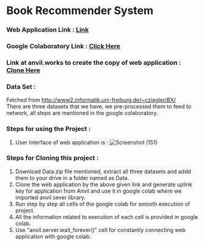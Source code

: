 # Book Recommender System
### Web Application Link : [Link](https://book-recommender.anvil.app/)
### Google Colaboratory Link : [Click Here](https://colab.research.google.com/drive/1h9trROB9xrIhfS5zmlB-gHJWQRcNX3im?usp=sharing)
### Link at anvil.works to create the copy of web application : [Clone Here](https://anvil.works/build#clone:FXX7AGOTRWYZASHR=PNLGIWXEI4JYNMS2EAZNYOFY)
### Data Set : 
Fetched from http://www2.informatik.uni-freiburg.de/~cziegler/BX/ <br/>
There are three datasets that we have, we pre-processed them to feed to network, all steps are mentioned in the google colaboratory.
### Steps for using the Project :
1. User Interface of web application is : 
![Screenshot (151)](https://user-images.githubusercontent.com/45414198/116284034-3fb46d00-a7aa-11eb-815b-a7a89141624d.png)
### Steps for Cloning this project :
1. Download Data.zip file mentioned, extract all three datasets and addd them to your drive in a folder named as Data.
2. Clone the web application by the above given link and generate uplink key for application from Anvil and use it in google colab where we imported anvil sever library.
3. Run step by step all cells of the google colab for smooth execution of project.
4. All the information related to execution of each cell is provided in google colab.
5. Use "anvil.server.wait_forever()" cell for constantly connecting web application with google colab.

